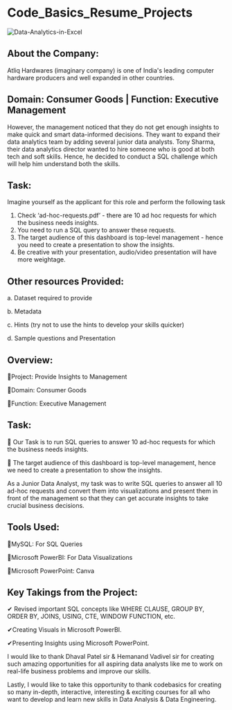 

# Code_Basics_Resume_Projects
![Data-Analytics-in-Excel](https://learn.microsoft.com/en-us/power-bi/visuals/media/power-bi-visualization-slicers/slicer2.gif)

## About the Company:
Atliq Hardwares (imaginary company) is one of India's leading computer hardware producers and well expanded in other countries.

## Domain:  Consumer Goods |  Function:  Executive Management 

However, the management noticed that they do not get enough insights to make quick and smart data-informed decisions. They want to expand their data analytics team by adding several junior data analysts. Tony Sharma, their data analytics director wanted to hire someone who is good at both tech and soft skills. 
Hence, he decided to conduct a SQL challenge which will help him understand both the skills.

## Task:  

Imagine yourself as the applicant for this role and perform the following task

1.    Check ‘ad-hoc-requests.pdf’ - there are 10 ad hoc requests for which the business needs insights.
2.    You need to run a SQL query to answer these requests. 
3.    The target audience of this dashboard is top-level management - hence you need to create a presentation to show the insights.
4.    Be creative with your presentation, audio/video presentation will have more weightage.

## Other resources Provided:

a.    Dataset required to provide

b.    Metadata

c.    Hints (try not to use the hints to develop your skills quicker)

d.    Sample questions and Presentation

## Overview:
🔷Project: Provide Insights to Management

🔷Domain: Consumer Goods

🔷Function: Executive Management



## Task:
🔷 Our Task is to run SQL queries to answer 10 ad-hoc requests for which the business needs insights.

🔷 The target audience of this dashboard is top-level management, hence we need to create a presentation to show the insights.


As a Junior Data Analyst, my task was to write SQL queries to answer all 10 ad-hoc requests and convert them into visualizations and present them in front of the management so that they can get accurate insights to take crucial business decisions.

## Tools Used:
🔷MySQL: For SQL Queries

🔷Microsoft PowerBI: For Data Visualizations

🔷Microsoft PowerPoint: Canva

## Key Takings from the Project:
✔ Revised important SQL concepts like WHERE CLAUSE, GROUP BY, ORDER BY, JOINS, USING, CTE, WINDOW FUNCTION, etc.

✔Creating Visuals in Microsoft PowerBI.

✔Presenting Insights using Microsoft PowerPoint.

I would like to thank Dhaval Patel sir & Hemanand Vadivel sir for creating such amazing opportunities for all aspiring data analysts like me to work on real-life business problems and improve our skills.

Lastly, I would like to take this opportunity to thank codebasics for creating so many in-depth, interactive, interesting & exciting courses for all who want to develop and learn new skills in Data Analysis & Data Engineering.
